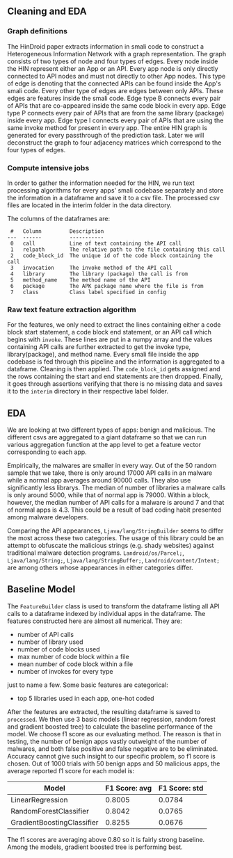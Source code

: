 ## Cleaning and EDA

### Graph definitions

The HinDroid paper extracts information in smali code to construct a Heterogeneous Information Network with a graph representation. The graph consists of two types of node and four types of edges. Every node inside the HIN represent either an App or an API. Every app node is only directly connected to API nodes and must not directly to other App nodes. This type of edge is denoting that the connected APIs can be found inside the App's smali code. Every other type of edges are edges between only APIs. These edges are features inside the smali code. Edge type B connects every pair of APIs that are co-appeared inside the same code block in every app. Edge type P connects every pair of APIs that are from the same library (package) inside every app. Edge type I connects every pair of APIs that are using the same invoke method for present in every app. The entire HIN graph is generated for every passthrough of the prediction task. Later we will deconstruct the graph to four adjacency matrices which correspond to the four types of edges.

### Compute intensive jobs

In order to gather the information needed for the HIN, we run text processing algorithms for every apps' smali codebase separately and store the information in a dataframe and save it to a csv file. The processed csv files are located in the interim folder in the data directory.

The columns of the dataframes are:

```pre
 #   Column         Description
---  ------         -----------
 0   call           Line of text containing the API call
 1   relpath        The relative path to the file containing this call
 2   code_block_id  The unique id of the code block containing the call
 3   invocation     The invoke method of the API call
 4   library        The library (package) the call is from
 5   method_name    The method name of the API
 6   package        The APK package name where the file is from
 7   class          Class label specified in config
 ```

### Raw text feature extraction algorithm

For the features, we only need to extract the lines containing either a code block start statement, a code block end statement, or an API call which begins with `invoke`. These lines are put in a numpy array and the values containing API calls are further extracted to get the invoke type, library(package), and method name. Every smali file inside the app codebase is fed through this pipeline and the information is aggregated to a dataframe. Cleaning is then applied. The `code_block_id` gets assigned and the rows containing the start and end statements are then dropped. Finally, it goes through assertions verifying that there is no missing data and saves it to the `interim` directory in their respective label folder.

## EDA

We are looking at two different types of apps: benign and malicious. The different csvs are aggregated to a giant dataframe so that we can run various aggregation function at the app level to get a feature vector corresponding to each app.

Empirically, the malwares are smaller in every way. Out of the 50 random sample that we take, there is only around 17000 API calls in an malware while a normal app averages around 90000 calls. They also use significantly less librarys. The median of number of libraries a malware calls is only around 5000, while that of normal app is 79000. Within a block, however, the median number of API calls for a malware is around 7 and that of normal apps is 4.3. This could be a result of bad coding habit presented among malware developers.

Comparing the API appearances, `Ljava/lang/StringBuilder` seems to differ the most across these two categories. The usage of this library could be an attempt to obfuscate the malicious strings (e.g. shady websites) against traditional malware detection programs. `Landroid/os/Parcel;`, `Ljava/lang/String;`, `Ljava/lang/StringBuffer;`, `Landroid/content/Intent;` are among others whose appearances in either categories differ.

## Baseline Model

The `FeatureBuilder` class is used to transform the dataframe listing all API calls to a dataframe indexed by individual apps in the dataframe. The features constructed here are almost all numerical. They are:

- number of API calls
- number of library used
- number of code blocks used
- max number of code block within a file
- mean number of code block within a file
- number of invokes for every type

just to name a few. Some basic features are categorical:

- top 5 libraries used in each app, one-hot coded

After the features are extracted, the resulting dataframe is saved to `processed`. We then use 3 basic models (linear regression, random forest and gradient boosted tree) to calculate the baseline performance of the model. We choose f1 score as our evaluating method. The reason is that in testing, the number of benign apps vastly outweight of the number of malwares, and both false positive and false negative are to be eliminated. Accuracy cannot give such insight to our specific problem, so f1 score is chosen. Out of 1000 trials with 50 benign apps and 50 malicious apps, the average reported f1 score for each model is:

| Model                      | F1 Score: avg | F1 Score: std |
|----------------------------|---------------|---------------|
| LinearRegression           | 0.8005        | 0.0784        |
| RandomForestClassifier     | 0.8042        | 0.0765        |
| GradientBoostingClassifier | 0.8255        | 0.0676        |

The f1 scores are averaging above 0.80 so it is fairly strong baseline. Among the models, gradient boosted tree is performing best.

